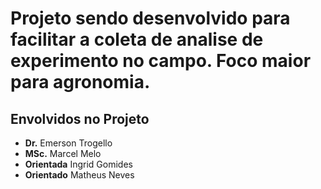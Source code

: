 
# Projeto sendo desenvolvido para facilitar a coleta de analise de experimento no campo. Foco maior para agronomia.

## Envolvidos no Projeto 
- **Dr.** Emerson Trogello
- **MSc.** Marcel Melo
- **Orientada** Ingrid Gomides
- **Orientado** Matheus Neves

